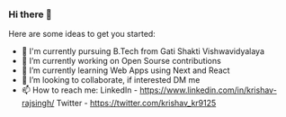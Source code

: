### Hi there 👋

Here are some ideas to get you started:
- 🏫 I'm currently pursuing B.Tech from Gati Shakti Vishwavidyalaya
- 🔭 I’m currently working on Open Sourse contributions
- 🌱 I’m currently learning Web Apps using Next and React
- 👯 I’m looking to collaborate, if interested DM me
- 📫 How to reach me: LinkedIn - https://www.linkedin.com/in/krishav-rajsingh/
                       Twitter - https://twitter.com/krishav_kr9125
                        
  
<!--
**KrishavRajSingh/KrishavRajSingh** is a ✨ _special_ ✨ repository because its `README.md` (this file) appears on your GitHub profile.


-->
